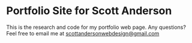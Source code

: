 # Portfolio Site for Scott Anderson

This is the research and code for my portfolio web page. Any questions? Feel free to email me at scottandersonwebdesign@gmail.com

